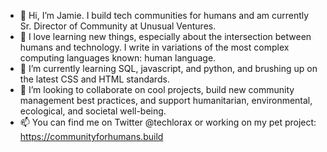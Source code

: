 - 👋 Hi, I’m Jamie. I build tech communities for humans and am currently Sr. Director of Community at Unusual Ventures.
- 👀 I love learning new things, especially about the intersection between humans and technology. I write in variations of the most complex computing languages known: human language.
- 🌱 I’m currently learning SQL, javascript, and python, and brushing up on the latest CSS and HTML standards.
- 💞️ I’m looking to collaborate on cool projects, build new community management best practices, and support humanitarian, environmental, ecological, and societal well-being.
- 📫 You can find me on Twitter @techlorax or working on my pet project: https://communityforhumans.build

<!---
jmgcl/jmgcl is a ✨ special ✨ repository because its `README.md` (this file) appears on your GitHub profile.
You can click the Preview link to take a look at your changes.
--->
